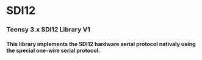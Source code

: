 SDI12
=========

<h3>Teensy 3.x SDI12 Library V1</h3>

<h4>This library implements the SDI12 hardware serial protocol nativaly using the special one-wire serial protocol.</h4>

